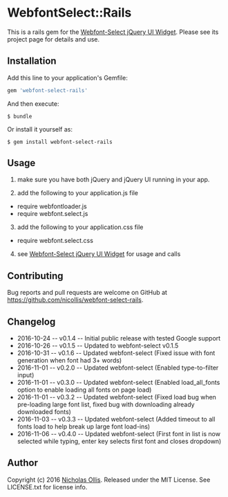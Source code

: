 # WebfontSelect::Rails

This is a rails gem for the [Webfont-Select jQuery UI Widget](https://github.com/nicollis/webfont-select).
Please see its project page for details and use.

## Installation

Add this line to your application's Gemfile:

```ruby
gem 'webfont-select-rails'
```

And then execute:

    $ bundle

Or install it yourself as:

    $ gem install webfont-select-rails

## Usage

1. make sure you have both jQuery and jQuery UI running in your app.

2. add the following to your application.js file
  - require webfontloader.js
  - require webfont.select.js
    
3. add the following to your application.css file
 -  require webfont.select.css
 
 4. see [Webfont-Select jQuery UI Widget](https://github.com/nicollis/webfont-select) for usage and calls


## Contributing

Bug reports and pull requests are welcome on GitHub at https://github.com/nicollis/webfont-select-rails.

## Changelog

* 2016-10-24 -- v0.1.4 -- Initial public release with tested Google support
* 2016-10-26 -- v0.1.5 -- Updated to webfont-select v0.1.5
* 2016-10-31 -- v0.1.6 -- Updated webfont-select (Fixed issue with font generation when font had 3+ words)
* 2016-11-01 -- v0.2.0 -- Updated webfont-select (Enabled type-to-filter input)
* 2016-11-01 -- v0.3.0 -- Updated webfont-select (Enabled load_all_fonts option to enable loading all fonts on page load)
* 2016-11-01 -- v0.3.2 -- Updated webfont-select (Fixed load bug when pre-loading large font list, fixed bug with downloading already downloaded fonts)
* 2016-11-03 -- v0.3.3 -- Updated webfont-select (Added timeout to all fonts load to help break up large font load-ins)
* 2016-11-06 -- v0.4.0 -- Updated webfont-select (First font in list is now selected while typing, enter key selects first font and closes dropdown)

## Author

Copyright (c) 2016 [Nicholas Ollis](http://ollis.me). 
Released under the MIT License. 
See LICENSE.txt for license info.

